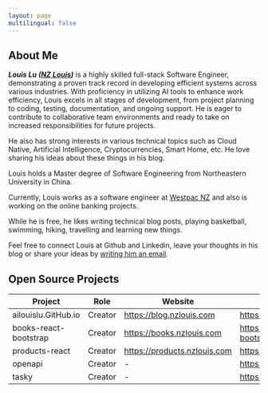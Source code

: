 ```yaml
---
layout: page
multilingual: false
---
```


## About Me

**_Louis Lu ([NZ Louis](https://nzlouis.com/))_** is a highly skilled full-stack Software Engineer, demonstrating a proven track record in developing efficient systems across various industries. With proficiency in utilizing AI tools to enhance work efficiency, Louis excels in all stages of development, from project planning to coding, testing, documentation, and ongoing support. He is eager to contribute to collaborative team environments and ready to take on increased responsibilities for future projects.

He also has strong interests in various technical topics such as Cloud Native, Artificial Intelligence, Cryptocurrencies, Smart Home, etc. He love sharing his ideas about these things in his blog.

Louis holds a Master degree of Software Engineering from Northeastern University in China.

Currently, Louis works as a software engineer at [Westpac NZ](https://www.westpac.co.nz/) and also is working on the online banking projects.

While he is free, he likes writing technical blog posts, playing basketball, swimming, hiking, travelling and learning new things.

Feel free to connect Louis at Github and Linkedin, leave your thoughts in his blog or share your ideas by [writing him an email](mailto:nzlouis.com@gmail.com).

## Open Source Projects

| Project               | Role    | Website                      | GitHub                                             |
| --------------------- | ------- | ---------------------------- | -------------------------------------------------- |
| ailouislu.GitHub.io   | Creator | https://blog.nzlouis.com     | https://github.com/ailouislu/ailouislu.GitHub.io   |
| books-react-bootstrap | Creator | https://books.nzlouis.com    | https://github.com/ailouislu/books-react-bootstrap |
| products-react        | Creator | https://products.nzlouis.com | https://github.com/ailouislu/products-react        |
| openapi               | Creator | -                            | https://github.com/ailouislu/openapi               |
| tasky                 | Creator | -                            | https://github.com/ailouislu/tasky                 |
